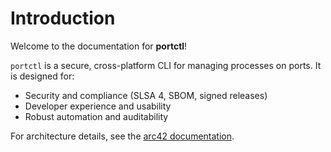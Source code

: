 # Introduction

Welcome to the documentation for **portctl**!

`portctl` is a secure, cross-platform CLI for managing processes on ports. It is designed for:
- Security and compliance (SLSA 4, SBOM, signed releases)
- Developer experience and usability
- Robust automation and auditability

For architecture details, see the [arc42 documentation](arc42/01_introduction.md).
